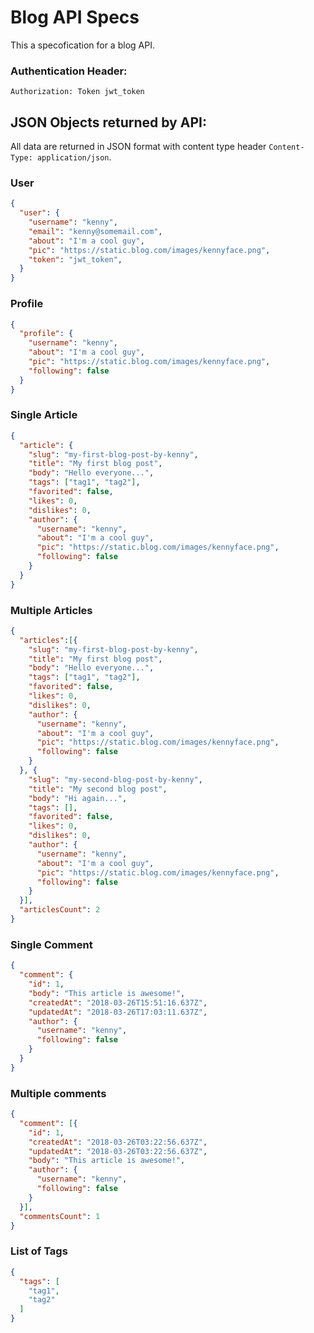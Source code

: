 # Blog API Specs

This a specofication for a blog API.

### Authentication Header:

`Authorization: Token jwt_token`

## JSON Objects returned by API:

All data are returned in JSON format with content type header `Content-Type: application/json`.

### User

```JSON
{
  "user": {
    "username": "kenny",
    "email": "kenny@somemail.com",
    "about": "I'm a cool guy",
    "pic": "https://static.blog.com/images/kennyface.png",
    "token": "jwt_token",
  }
}
```

### Profile

```JSON
{
  "profile": {
    "username": "kenny",
    "about": "I'm a cool guy",
    "pic": "https://static.blog.com/images/kennyface.png",
    "following": false
  }
}
```

### Single Article

```JSON
{
  "article": {
    "slug": "my-first-blog-post-by-kenny",
    "title": "My first blog post",
    "body": "Hello everyone...",
    "tags": ["tag1", "tag2"],
    "favorited": false,
    "likes": 0,
    "dislikes": 0,
    "author": {
      "username": "kenny",
      "about": "I'm a cool guy",
      "pic": "https://static.blog.com/images/kennyface.png",
      "following": false
    }
  }
}
```

### Multiple Articles

```JSON
{
  "articles":[{
    "slug": "my-first-blog-post-by-kenny",
    "title": "My first blog post",
    "body": "Hello everyone...",
    "tags": ["tag1", "tag2"],
    "favorited": false,
    "likes": 0,
    "dislikes": 0,
    "author": {
      "username": "kenny",
      "about": "I'm a cool guy",
      "pic": "https://static.blog.com/images/kennyface.png",
      "following": false
    }
  }, {
    "slug": "my-second-blog-post-by-kenny",
    "title": "My second blog post",
    "body": "Hi again...",
    "tags": [],
    "favorited": false,
    "likes": 0,
    "dislikes": 0,
    "author": {
      "username": "kenny",
      "about": "I'm a cool guy",
      "pic": "https://static.blog.com/images/kennyface.png",
      "following": false
    }
  }],
  "articlesCount": 2
}
```

### Single Comment

```JSON
{
  "comment": {
    "id": 1,
    "body": "This article is awesome!",
    "createdAt": "2018-03-26T15:51:16.637Z",
    "updatedAt": "2018-03-26T17:03:11.637Z",
    "author": {
      "username": "kenny",
      "following": false
    }
  }
}
```

### Multiple comments

```JSON
{
  "comment": [{
    "id": 1,
    "createdAt": "2018-03-26T03:22:56.637Z",
    "updatedAt": "2018-03-26T03:22:56.637Z",
    "body": "This article is awesome!",
    "author": {
      "username": "kenny",
      "following": false
    }
  }],
  "commentsCount": 1
}
```

### List of Tags

```JSON
{
  "tags": [
    "tag1",
    "tag2"
  ]
}
```

